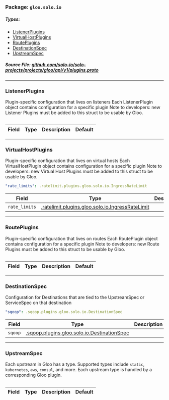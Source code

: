 <!-- Code generated by solo-kit. DO NOT EDIT. -->

### Package: `gloo.solo.io` 
##### Types:


- [ListenerPlugins](#ListenerPlugins)
- [VirtualHostPlugins](#VirtualHostPlugins)
- [RoutePlugins](#RoutePlugins)
- [DestinationSpec](#DestinationSpec)
- [UpstreamSpec](#UpstreamSpec)
  



##### Source File: [github.com/solo-io/solo-projects/projects/gloo/api/v1/plugins.proto](https://github.com/solo-io/solo-projects/blob/master/projects/gloo/api/v1/plugins.proto)





---
### <a name="ListenerPlugins">ListenerPlugins</a>

 
Plugin-specific configuration that lives on listeners
Each ListenerPlugin object contains configuration for a specific plugin
Note to developers: new Listener Plugins must be added to this struct
to be usable by Gloo.

```yaml

```

| Field | Type | Description | Default |
| ----- | ---- | ----------- |----------- | 




---
### <a name="VirtualHostPlugins">VirtualHostPlugins</a>

 
Plugin-specific configuration that lives on virtual hosts
Each VirtualHostPlugin object contains configuration for a specific plugin
Note to developers: new Virtual Host Plugins must be added to this struct
to be usable by Gloo.

```yaml
"rate_limits": .ratelimit.plugins.gloo.solo.io.IngressRateLimit

```

| Field | Type | Description | Default |
| ----- | ---- | ----------- |----------- | 
| `rate_limits` | [.ratelimit.plugins.gloo.solo.io.IngressRateLimit](plugins/ratelimit/ratelimit.proto.sk.md#IngressRateLimit) |  |  |




---
### <a name="RoutePlugins">RoutePlugins</a>

 
Plugin-specific configuration that lives on routes
Each RoutePlugin object contains configuration for a specific plugin
Note to developers: new Route Plugins must be added to this struct
to be usable by Gloo.

```yaml

```

| Field | Type | Description | Default |
| ----- | ---- | ----------- |----------- | 




---
### <a name="DestinationSpec">DestinationSpec</a>

 
Configuration for Destinations that are tied to the UpstreamSpec or ServiceSpec on that destination

```yaml
"sqoop": .sqoop.plugins.gloo.solo.io.DestinationSpec

```

| Field | Type | Description | Default |
| ----- | ---- | ----------- |----------- | 
| `sqoop` | [.sqoop.plugins.gloo.solo.io.DestinationSpec](../../../../../gloo/projects/gloo/api/v1/plugins/sqoop/sqoop.proto.sk.md#DestinationSpec) |  |  |




---
### <a name="UpstreamSpec">UpstreamSpec</a>

 
Each upstream in Gloo has a type. Supported types include `static`, `kubernetes`, `aws`, `consul`, and more.
Each upstream type is handled by a corresponding Gloo plugin.

```yaml

```

| Field | Type | Description | Default |
| ----- | ---- | ----------- |----------- | 





<!-- Start of HubSpot Embed Code -->
<script type="text/javascript" id="hs-script-loader" async defer src="//js.hs-scripts.com/5130874.js"></script>
<!-- End of HubSpot Embed Code -->
